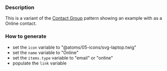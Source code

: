 ### Description
This is a variant of the [Contact Group](./?p=molecules-contact-group) pattern showing an example with as a Online contact.

### How to generate
* set the `icon` variable to "@atoms/05-icons/svg-laptop.twig"
* set the `name` variable to "Online"
* set the `items.type` variable to "email" or "online"
* populate the `link` variable


